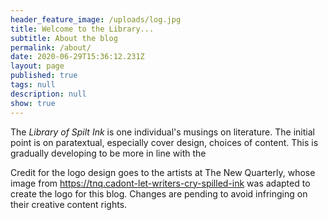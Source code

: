 ```yaml
---
header_feature_image: /uploads/log.jpg
title: Welcome to the Library...
subtitle: About the blog
permalink: /about/
date: 2020-06-29T15:36:12.231Z
layout: page
published: true
tags: null
description: null
show: true
---
```

The *Library of Spilt Ink* is one individual's musings on literature. The initial point is on paratextual, especially cover design, choices of content. This is gradually developing to be more in line with the 

Credit for the logo design goes to the artists at The New Quarterly, whose image from <https://tnq.cadont-let-writers-cry-spilled-ink> was adapted to create the logo for this blog. Changes are pending to avoid infringing on their creative content rights.
